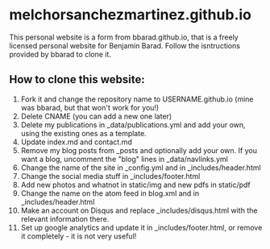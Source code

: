 melchorsanchezmartinez.github.io
================
This personal website is a form from bbarad.github.io, that is a freely licensed personal website for Benjamin Barad. Follow the isntructions provided by bbarad to clone it.

## How to clone this website:
1. Fork it and change the repository name to USERNAME.github.io (mine was bbarad, but that won't work for you!)
2. Delete CNAME (you can add a new one later)
3. Delete my publications in _data/publications.yml and add your own, using the existing ones as a template.
4. Update index.md and contact.md
5. Remove my blog posts from _posts and optionally add your own. If you want a blog, uncomment the "blog" lines in _data/navlinks.yml
6. Change the name of the site in _config.yml and in _includes/header.html
7. Change the social media stuff in _includes/footer.html
8. Add new photos and whatnot in static/img and new pdfs in static/pdf
9. Change the name on the atom feed in blog.xml and in _includes/header.html
10. Make an account on Disqus and replace _includes/disqus.html with the relevant information there.
11. Set up google analytics and update it in _includes/footer.html, or remove it completely - it is not very useful!
